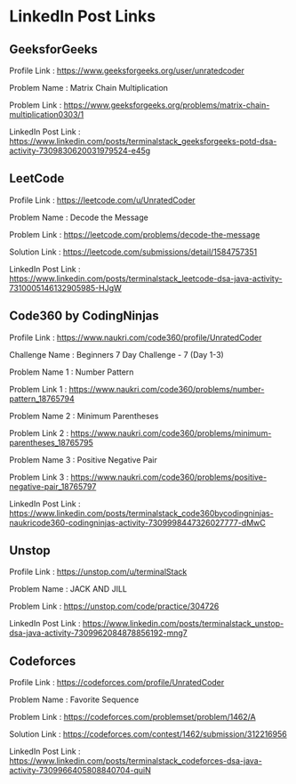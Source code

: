 # LinkedIn Post Links

## GeeksforGeeks

Profile Link : https://www.geeksforgeeks.org/user/unratedcoder

Problem Name : Matrix Chain Multiplication

Problem Link : https://www.geeksforgeeks.org/problems/matrix-chain-multiplication0303/1

LinkedIn Post Link : https://www.linkedin.com/posts/terminalstack_geeksforgeeks-potd-dsa-activity-7309830620031979524-e45g

## LeetCode

Profile Link : https://leetcode.com/u/UnratedCoder

Problem Name : Decode the Message

Problem Link : https://leetcode.com/problems/decode-the-message

Solution Link : https://leetcode.com/submissions/detail/1584757351

LinkedIn Post Link : https://www.linkedin.com/posts/terminalstack_leetcode-dsa-java-activity-7310005146132905985-HJgW

## Code360 by CodingNinjas

Profile Link : https://www.naukri.com/code360/profile/UnratedCoder

Challenge Name : Beginners 7 Day Challenge - 7 (Day 1-3)

Problem Name 1 : Number Pattern

Problem Link 1 : https://www.naukri.com/code360/problems/number-pattern_18765794

Problem Name 2 : Minimum Parentheses

Problem Link 2 : https://www.naukri.com/code360/problems/minimum-parentheses_18765795

Problem Name 3 : Positive Negative Pair

Problem Link 3 : https://www.naukri.com/code360/problems/positive-negative-pair_18765797

LinkedIn Post Link : https://www.linkedin.com/posts/terminalstack_code360bycodingninjas-naukricode360-codingninjas-activity-7309998447326027777-dMwC

## Unstop

Profile Link : https://unstop.com/u/terminalStack

Problem Name : JACK AND JILL

Problem Link : https://unstop.com/code/practice/304726

LinkedIn Post Link : https://www.linkedin.com/posts/terminalstack_unstop-dsa-java-activity-7309962084878856192-mng7

## Codeforces

Profile Link : https://codeforces.com/profile/UnratedCoder

Problem Name : Favorite Sequence

Problem Link : https://codeforces.com/problemset/problem/1462/A

Solution Link : https://codeforces.com/contest/1462/submission/312216956

LinkedIn Post Link : https://www.linkedin.com/posts/terminalstack_codeforces-dsa-java-activity-7309966405808840704-quiN
